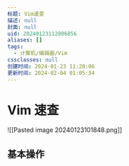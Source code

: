```yaml
---
标题: Vim速查
描述: null
封面: null
uid: 20240123112806856
aliases: []
tags:
  - 计算机/编辑器/Vim
cssclasses: null
创建时间: 2024-01-23 11:28:06
更新时间: 2024-02-04 01:05:34
---
```


# Vim 速查

![[Pasted image 20240123101848.png]]

## 基本操作
